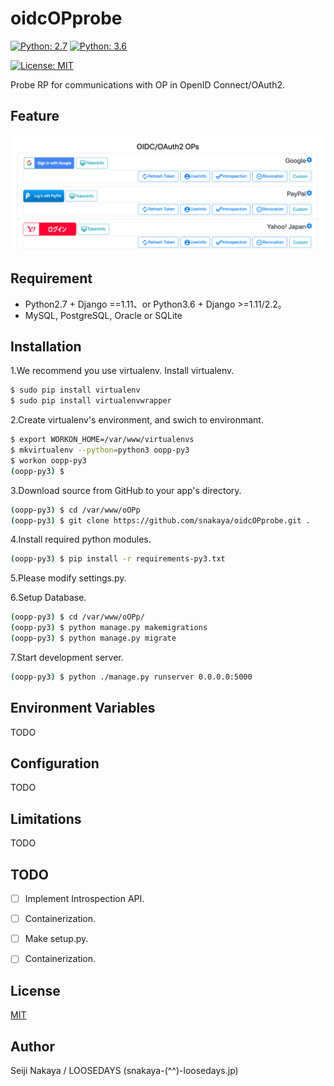 # oidcOPprobe

[![Python: 2.7](https://img.shields.io/badge/Python-2.7-4584b6.svg?style=popout&logo=python)](https://www.python.org/)
[![Python: 3.6](https://img.shields.io/badge/Python-3.6-4584b6.svg?style=popout&logo=python)](https://www.python.org/)

[![License: MIT](https://img.shields.io/badge/License-MIT-a31f34.svg?style=popout)](https://raw.githubusercontent.com/snakaya/WebAuthn-PyRP/master/LICENSE)

Probe RP for communications with OP in OpenID Connect/OAuth2.

## Feature

![Front Page](https://raw.githubusercontent.com/snakaya/oidcOPprobe/images/frontpage1.png)

## Requirement

- Python2.7 + Django ==1.11、or Python3.6 + Django >=1.11/2.2。
- MySQL, PostgreSQL, Oracle or SQLite

## Installation

1.We recommend you use virtualenv. Install virtualenv.

```bash
$ sudo pip install virtualenv
$ sudo pip install virtualenvwrapper
```

2.Create virtualenv's environment, and swich to environmant.

```bash
$ export WORKON_HOME=/var/www/virtualenvs
$ mkvirtualenv --python=python3 oopp-py3
$ workon oopp-py3
(oopp-py3) $
```

3.Download source from GitHub to your app's directory.

```bash
(oopp-py3) $ cd /var/www/oOPp
(oopp-py3) $ git clone https://github.com/snakaya/oidcOPprobe.git .
```

4.Install required python modules.

```bash
(oopp-py3) $ pip install -r requirements-py3.txt
```

5.Please modify settings.py.

6.Setup Database.

```bash
(oopp-py3) $ cd /var/www/oOPp/
(oopp-py3) $ python manage.py makemigrations
(oopp-py3) $ python manage.py migrate
```

7.Start development server.

```bash
(oopp-py3) $ python ./manage.py runserver 0.0.0.0:5000
```

## Environment Variables

TODO

## Configuration

TODO

## Limitations

TODO

## TODO

-[ ] Implement Introspection API.

-[ ] Containerization.

-[ ] Make setup.py.

-[ ] Containerization.


## License
[MIT](https://raw.githubusercontent.com/snakaya/WebAuthn-PyRP/master/LICENSE)

## Author

Seiji Nakaya / LOOSEDAYS (snakaya-(^^)-loosedays.jp)